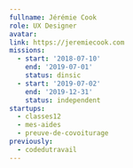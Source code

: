 ```yaml
---
fullname: Jérémie Cook
role: UX Designer
avatar:
link: https://jeremiecook.com
missions:
  - start: '2018-07-10'
    end: '2019-07-01'
    status: dinsic
  - start: '2019-07-02'
    end: '2019-12-31'    
    status: independent
startups:
  - classes12
  - mes-aides
  - preuve-de-covoiturage
previously:
  - codedutravail
---
```

